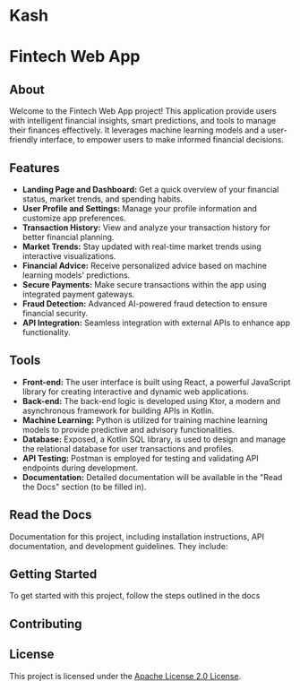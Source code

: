 # Kash

# Fintech Web App

## About
Welcome to the Fintech Web App project! This application provide users with intelligent financial insights, smart predictions, and tools to manage their finances effectively. It leverages machine learning models and a user-friendly interface, to empower users to make informed financial decisions.

## Features
- **Landing Page and Dashboard:** Get a quick overview of your financial status, market trends, and spending habits.
- **User Profile and Settings:** Manage your profile information and customize app preferences.
- **Transaction History:** View and analyze your transaction history for better financial planning.
- **Market Trends:** Stay updated with real-time market trends using interactive visualizations.
- **Financial Advice:** Receive personalized advice based on machine learning models' predictions.
- **Secure Payments:** Make secure transactions within the app using integrated payment gateways.
- **Fraud Detection:** Advanced AI-powered fraud detection to ensure financial security.
- **API Integration:** Seamless integration with external APIs to enhance app functionality.

## Tools
- **Front-end:** The user interface is built using React, a powerful JavaScript library for creating interactive and dynamic web applications.
- **Back-end:** The back-end logic is developed using Ktor, a modern and asynchronous framework for building APIs in Kotlin.
- **Machine Learning:** Python is utilized for training machine learning models to provide predictive and advisory functionalities.
- **Database:** Exposed, a Kotlin SQL library, is used to design and manage the relational database for user transactions and profiles.
- **API Testing:** Postman is employed for testing and validating API endpoints during development.
- **Documentation:** Detailed documentation will be available in the "Read the Docs" section (to be filled in).

## Read the Docs
Documentation for this project, including installation instructions, API documentation, and development guidelines. They include:


  

## Getting Started
To get started with this project, follow the steps outlined in the docs

## Contributing


## License
This project is licensed under the [Apache License 2.0 License](LICENSE).
